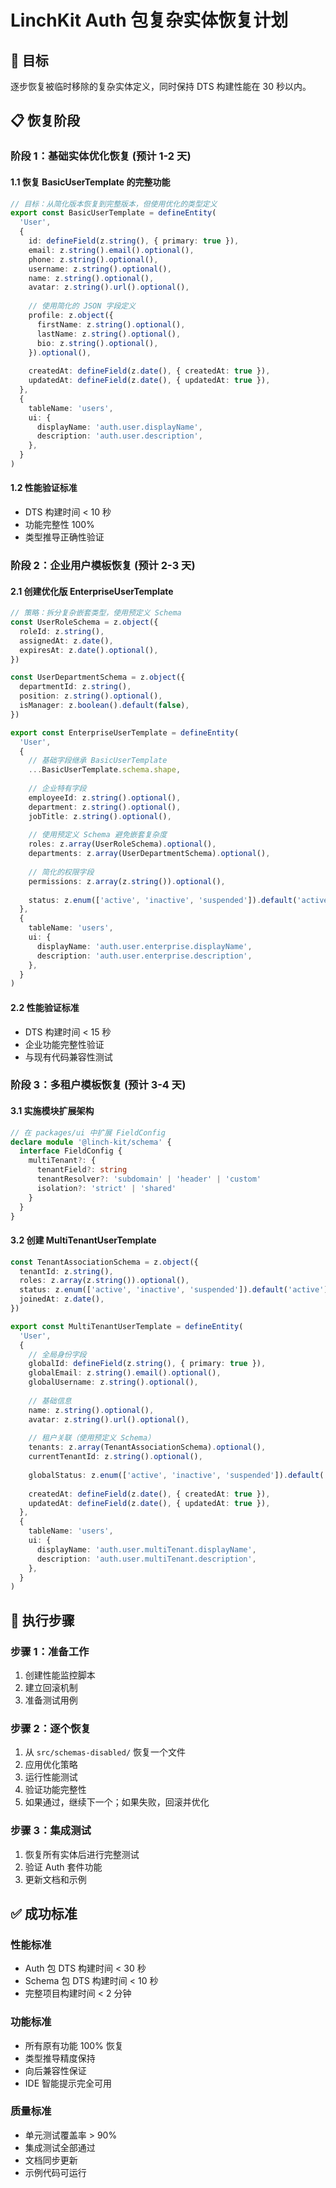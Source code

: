 # LinchKit Auth 包复杂实体恢复计划

## 🎯 目标
逐步恢复被临时移除的复杂实体定义，同时保持 DTS 构建性能在 30 秒以内。

## 📋 恢复阶段

### 阶段 1：基础实体优化恢复 (预计 1-2 天)

#### 1.1 恢复 BasicUserTemplate 的完整功能
```typescript
// 目标：从简化版本恢复到完整版本，但使用优化的类型定义
export const BasicUserTemplate = defineEntity(
  'User',
  {
    id: defineField(z.string(), { primary: true }),
    email: z.string().email().optional(),
    phone: z.string().optional(),
    username: z.string().optional(),
    name: z.string().optional(),
    avatar: z.string().url().optional(),
    
    // 使用简化的 JSON 字段定义
    profile: z.object({
      firstName: z.string().optional(),
      lastName: z.string().optional(),
      bio: z.string().optional(),
    }).optional(),
    
    createdAt: defineField(z.date(), { createdAt: true }),
    updatedAt: defineField(z.date(), { updatedAt: true }),
  },
  {
    tableName: 'users',
    ui: {
      displayName: 'auth.user.displayName',
      description: 'auth.user.description',
    },
  }
)
```

#### 1.2 性能验证标准
- DTS 构建时间 < 10 秒
- 功能完整性 100%
- 类型推导正确性验证

### 阶段 2：企业用户模板恢复 (预计 2-3 天)

#### 2.1 创建优化版 EnterpriseUserTemplate
```typescript
// 策略：拆分复杂嵌套类型，使用预定义 Schema
const UserRoleSchema = z.object({
  roleId: z.string(),
  assignedAt: z.date(),
  expiresAt: z.date().optional(),
})

const UserDepartmentSchema = z.object({
  departmentId: z.string(),
  position: z.string().optional(),
  isManager: z.boolean().default(false),
})

export const EnterpriseUserTemplate = defineEntity(
  'User',
  {
    // 基础字段继承 BasicUserTemplate
    ...BasicUserTemplate.schema.shape,
    
    // 企业特有字段
    employeeId: z.string().optional(),
    department: z.string().optional(),
    jobTitle: z.string().optional(),
    
    // 使用预定义 Schema 避免嵌套复杂度
    roles: z.array(UserRoleSchema).optional(),
    departments: z.array(UserDepartmentSchema).optional(),
    
    // 简化的权限字段
    permissions: z.array(z.string()).optional(),
    
    status: z.enum(['active', 'inactive', 'suspended']).default('active'),
  },
  {
    tableName: 'users',
    ui: {
      displayName: 'auth.user.enterprise.displayName',
      description: 'auth.user.enterprise.description',
    },
  }
)
```

#### 2.2 性能验证标准
- DTS 构建时间 < 15 秒
- 企业功能完整性验证
- 与现有代码兼容性测试

### 阶段 3：多租户模板恢复 (预计 3-4 天)

#### 3.1 实施模块扩展架构
```typescript
// 在 packages/ui 中扩展 FieldConfig
declare module '@linch-kit/schema' {
  interface FieldConfig {
    multiTenant?: {
      tenantField?: string
      tenantResolver?: 'subdomain' | 'header' | 'custom'
      isolation?: 'strict' | 'shared'
    }
  }
}
```

#### 3.2 创建 MultiTenantUserTemplate
```typescript
const TenantAssociationSchema = z.object({
  tenantId: z.string(),
  roles: z.array(z.string()).optional(),
  status: z.enum(['active', 'inactive', 'suspended']).default('active'),
  joinedAt: z.date(),
})

export const MultiTenantUserTemplate = defineEntity(
  'User',
  {
    // 全局身份字段
    globalId: defineField(z.string(), { primary: true }),
    globalEmail: z.string().email().optional(),
    globalUsername: z.string().optional(),
    
    // 基础信息
    name: z.string().optional(),
    avatar: z.string().url().optional(),
    
    // 租户关联（使用预定义 Schema）
    tenants: z.array(TenantAssociationSchema).optional(),
    currentTenantId: z.string().optional(),
    
    globalStatus: z.enum(['active', 'inactive', 'suspended']).default('active'),
    
    createdAt: defineField(z.date(), { createdAt: true }),
    updatedAt: defineField(z.date(), { updatedAt: true }),
  },
  {
    tableName: 'users',
    ui: {
      displayName: 'auth.user.multiTenant.displayName',
      description: 'auth.user.multiTenant.description',
    },
  }
)
```

## 🔧 执行步骤

### 步骤 1：准备工作
1. 创建性能监控脚本
2. 建立回滚机制
3. 准备测试用例

### 步骤 2：逐个恢复
1. 从 `src/schemas-disabled/` 恢复一个文件
2. 应用优化策略
3. 运行性能测试
4. 验证功能完整性
5. 如果通过，继续下一个；如果失败，回滚并优化

### 步骤 3：集成测试
1. 恢复所有实体后进行完整测试
2. 验证 Auth 套件功能
3. 更新文档和示例

## ✅ 成功标准

### 性能标准
- Auth 包 DTS 构建时间 < 30 秒
- Schema 包 DTS 构建时间 < 10 秒
- 完整项目构建时间 < 2 分钟

### 功能标准
- 所有原有功能 100% 恢复
- 类型推导精度保持
- 向后兼容性保证
- IDE 智能提示完全可用

### 质量标准
- 单元测试覆盖率 > 90%
- 集成测试全部通过
- 文档同步更新
- 示例代码可运行
